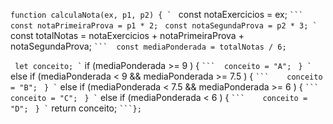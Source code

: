 ```function calculaNota(ex, p1, p2) { `
```  const notaExercicios = ex; `
```  const notaPrimeiraProva = p1 * 2; `
```  const notaSegundaProva = p2 * 3; `
```  const totalNotas = notaExercicios + notaPrimeiraProva + notaSegundaProva; `
```  const mediaPonderada = totalNotas / 6; `
  
```  let conceito; `
```  if (mediaPonderada >= 9 ) { `
```  conceito = "A"; `
```  } `
```  else if (mediaPonderada < 9 && mediaPonderada >= 7.5 ) { `
```    conceito = "B"; `
```  } `
```  else if (mediaPonderada < 7.5 && mediaPonderada >= 6 ) { `
```    conceito = "C"; ` 
```  } `
```  else if (mediaPonderada < 6 ) { `
```    conceito = "D"; `
```  } `
```  return conceito; `
```}; `